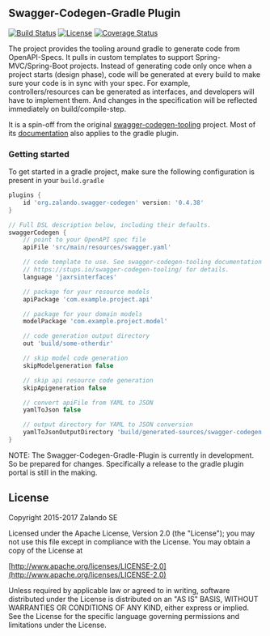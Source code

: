 ## Swagger-Codegen-Gradle Plugin

[![Build Status](https://travis-ci.org/zalando-incubator/swagger-codegen-gradle-plugin.svg?branch=master)](https://travis-ci.org/zalando-incubator/swagger-codegen-gradle-plugin)
[![License](https://img.shields.io/hexpm/l/plug.svg)](https://raw.githubusercontent.com/zalando-incubator/swagger-codegen-gradle-plugin/master/LICENSE)
[![Coverage Status](https://coveralls.io/repos/github/zalando-incubator/swagger-codegen-gradle-plugin/badge.svg?branch=master)](https://coveralls.io/github/zalando-incubator/swagger-codegen-gradle-plugin?branch=master)

The project provides the tooling around gradle to generate code from OpenAPI-Specs. It pulls in custom templates to support Spring-MVC/Spring-Boot projects. Instead of generating code only once when a project starts (design phase), code will be generated at every build to make sure your code is in sync with your spec. For example, controllers/resources can be generated as interfaces, and developers will have to implement them. And changes in the specification will be reflected immediately on build/compile-step.

It is a spin-off from the original [swagger-codegen-tooling](https://github.com/zalando-stups/swagger-codegen-tooling) project. Most of its [documentation](https://stups.io/swagger-codegen-tooling/) also applies to the gradle plugin.

### Getting started

To get started in a gradle project, make sure the following configuration is present in your `build.gradle`

```groovy
plugins {
    id 'org.zalando.swagger-codegen' version: '0.4.38'
}

// Full DSL description below, including their defaults.
swaggerCodegen {
    // point to your OpenAPI spec file
    apiFile 'src/main/resources/swagger.yaml'

    // code template to use. See swagger-codegen-tooling documentation at 
    // https://stups.io/swagger-codegen-tooling/ for details.
    language 'jaxrsinterfaces'

    // package for your resource models
    apiPackage 'com.example.project.api'

    // package for your domain models
    modelPackage 'com.example.project.model'

    // code generation output directory
    out 'build/some-otherdir'

    // skip model code generation
    skipModelgeneration false

    // skip api resource code generation
    skipApigeneration false

    // convert apiFile from YAML to JSON
    yamlToJson false

    // output directory for YAML to JSON conversion
    yamlToJsonOutputDirectory 'build/generated-sources/swagger-codegen'
}
```

NOTE: The Swagger-Codegen-Gradle-Plugin is currently in development. So be prepared for changes. Specifically a release to the gradle plugin portal is still in the making.


## License

Copyright 2015-2017 Zalando SE

Licensed under the Apache License, Version 2.0 (the "License");
you may not use this file except in compliance with the License.
You may obtain a copy of the License at

   [http://www.apache.org/licenses/LICENSE-2.0](http://www.apache.org/licenses/LICENSE-2.0)

Unless required by applicable law or agreed to in writing, software
distributed under the License is distributed on an "AS IS" BASIS,
WITHOUT WARRANTIES OR CONDITIONS OF ANY KIND, either express or implied.
See the License for the specific language governing permissions and
limitations under the License.

